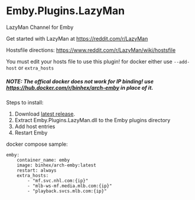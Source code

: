 # Emby.Plugins.LazyMan

LazyMan Channel for Emby

Get started with LazyMan at https://reddit.com/r/LazyMan

Hostsfile directions: https://www.reddit.com/r/LazyMan/wiki/hostsfile

You must edit your hosts file to use this plugin!
for docker either use `--add-host` or `extra_hosts`

##### NOTE: The offical docker does not work for IP binding! use https://hub.docker.com/r/binhex/arch-emby in place of it.

Steps to install:
1. Download [latest release](https://github.com/crobibero/Emby.Plugins.LazyMan/releases/latest).
2. Extract Emby.Plugins.LazyMan.dll to the Emby plugins directory
3. Add host entries
4. Restart Emby

docker compose sample:

```
emby:
    container_name: emby
    image: binhex/arch-emby:latest
    restart: always
    extra_hosts:
        - "mf.svc.nhl.com:{ip}"
        - "mlb-ws-mf.media.mlb.com:{ip}"
        - "playback.svcs.mlb.com:{ip}"
```
